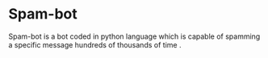 # Spam-bot
Spam-bot is a bot coded in python language which is capable of spamming a specific message hundreds of thousands of time . 
